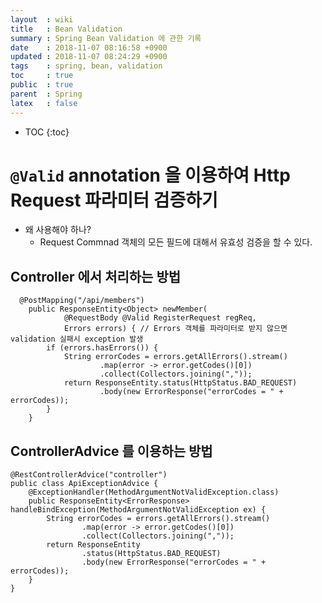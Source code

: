 ```yaml
---
layout  : wiki
title   : Bean Validation
summary : Spring Bean Validation 에 관한 기록
date    : 2018-11-07 08:16:58 +0900
updated : 2018-11-07 08:24:29 +0900
tags    : spring, bean, validation
toc     : true
public  : true
parent  : Spring
latex   : false
---
```

* TOC
{:toc}

# `@Valid` annotation 을 이용하여 Http Request 파라미터 검증하기

* 왜 사용해야 하나?
	* Request Commnad 객체의 모든 필드에 대해서 유효성 검증을 할 수 있다.
	 
## Controller 에서 처리하는 방법
```
  @PostMapping("/api/members")
	public ResponseEntity<Object> newMember(
			@RequestBody @Valid RegisterRequest regReq,
			Errors errors) { // Errors 객체를 파라미터로 받지 않으면 validation 실패시 exception 발생
		if (errors.hasErrors()) {
			String errorCodes = errors.getAllErrors().stream()
					.map(error -> error.getCodes()[0])
					.collect(Collectors.joining(","));
			return ResponseEntity.status(HttpStatus.BAD_REQUEST)
					.body(new ErrorResponse("errorCodes = " + errorCodes));
		}
	}
```

## ControllerAdvice 를 이용하는 방법
```
@RestControllerAdvice("controller")
public class ApiExceptionAdvice {
	@ExceptionHandler(MethodArgumentNotValidException.class)
	public ResponseEntity<ErrorResponse> handleBindException(MethodArgumentNotValidException ex) {
		String errorCodes = errors.getAllErrors().stream()
				.map(error -> error.getCodes()[0])
				.collect(Collectors.joining(","));
		return ResponseEntity
				.status(HttpStatus.BAD_REQUEST)
				.body(new ErrorResponse("errorCodes = " + errorCodes));
	}
}
```
